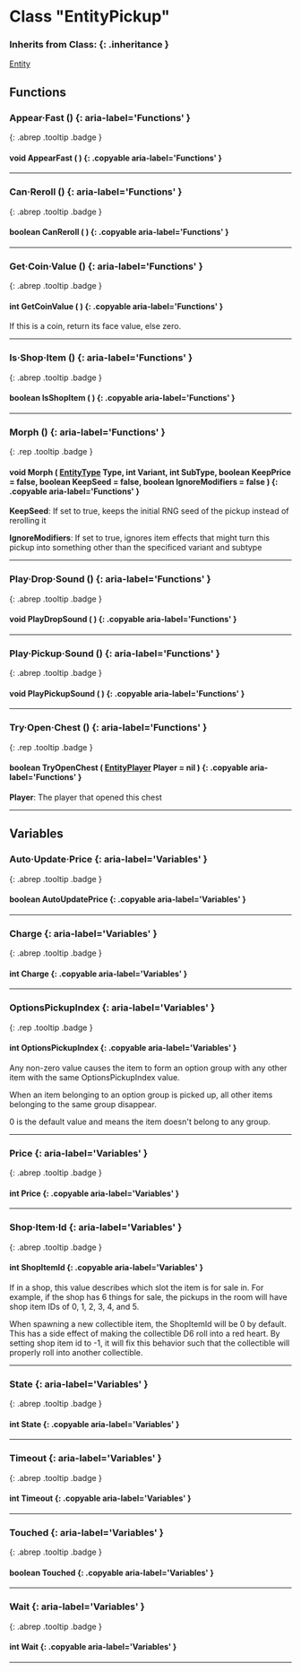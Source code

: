 # Class "EntityPickup"
### Inherits from Class: {: .inheritance }
[Entity](Entity.md)
## Functions
### Appear·Fast () {: aria-label='Functions' }
[ ](#){: .abrep .tooltip .badge }
#### void AppearFast ( ) {: .copyable aria-label='Functions' }

___ 
### Can·Reroll () {: aria-label='Functions' }
[ ](#){: .abrep .tooltip .badge }
#### boolean CanReroll ( ) {: .copyable aria-label='Functions' }

___ 
### Get·Coin·Value () {: aria-label='Functions' }
[ ](#){: .abrep .tooltip .badge }
#### int GetCoinValue ( ) {: .copyable aria-label='Functions' }
If this is a coin, return its face value, else zero. 
___ 
### Is·Shop·Item () {: aria-label='Functions' }
[ ](#){: .abrep .tooltip .badge }
#### boolean IsShopItem ( ) {: .copyable aria-label='Functions' }

___ 
### Morph () {: aria-label='Functions' }
[ ](#){: .rep .tooltip .badge }
#### void Morph ( [EntityType](enums/EntityType.md) Type, int Variant, int SubType, boolean KeepPrice = false, boolean KeepSeed = false, boolean IgnoreModifiers = false ) {: .copyable aria-label='Functions' }
**KeepSeed**: If set to true, keeps the initial RNG seed of the pickup instead of rerolling it

**IgnoreModifiers**: If set to true, ignores item effects that might turn this pickup into something other than the specificed variant and subtype
___ 
### Play·Drop·Sound () {: aria-label='Functions' }
[ ](#){: .abrep .tooltip .badge }
#### void PlayDropSound ( ) {: .copyable aria-label='Functions' }

___ 
### Play·Pickup·Sound () {: aria-label='Functions' }
[ ](#){: .abrep .tooltip .badge }
#### void PlayPickupSound ( ) {: .copyable aria-label='Functions' }

___ 
### Try·Open·Chest () {: aria-label='Functions' }
[ ](#){: .rep .tooltip .badge }
#### boolean TryOpenChest ( [EntityPlayer](EntityPlayer.md) Player = nil ) {: .copyable aria-label='Functions' }
**Player**: The player that opened this chest
___ 
## Variables
### Auto·Update·Price {: aria-label='Variables' }
[ ](#){: .abrep .tooltip .badge }
#### boolean AutoUpdatePrice  {: .copyable aria-label='Variables' }

___ 
### Charge {: aria-label='Variables' }
[ ](#){: .abrep .tooltip .badge }
#### int Charge  {: .copyable aria-label='Variables' }

___ 
### OptionsPickupIndex {: aria-label='Variables' }
[ ](#){: .rep .tooltip .badge }
#### int OptionsPickupIndex  {: .copyable aria-label='Variables' }
Any non-zero value causes the item to form an option group with any other item with the same OptionsPickupIndex value.

When an item belonging to an option group is picked up, all other items belonging to the same group disappear.

0 is the default value and means the item doesn't belong to any group.
___ 
### Price {: aria-label='Variables' }
[ ](#){: .abrep .tooltip .badge }
#### int Price  {: .copyable aria-label='Variables' }

___ 
### Shop·Item·Id {: aria-label='Variables' }
[ ](#){: .abrep .tooltip .badge }
#### int ShopItemId  {: .copyable aria-label='Variables' }

If in a shop, this value describes which slot the item is for sale in. For example, if the shop has 6 things for sale, the pickups in the room will have shop item IDs of 0, 1, 2, 3, 4, and 5.

When spawning a new collectible item, the ShopItemId will be 0 by default. This has a side effect of making the collectible D6 roll into a red heart. By setting shop item id to -1, it will fix this behavior such that the collectible will properly roll into another collectible.

___ 
### State {: aria-label='Variables' }
[ ](#){: .abrep .tooltip .badge }
#### int State  {: .copyable aria-label='Variables' }

___ 
### Timeout {: aria-label='Variables' }
[ ](#){: .abrep .tooltip .badge }
#### int Timeout  {: .copyable aria-label='Variables' }

___ 
### Touched {: aria-label='Variables' }
[ ](#){: .abrep .tooltip .badge }
#### boolean Touched  {: .copyable aria-label='Variables' }

___ 
### Wait {: aria-label='Variables' }
[ ](#){: .abrep .tooltip .badge }
#### int Wait  {: .copyable aria-label='Variables' }

___ 
